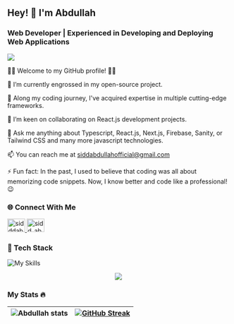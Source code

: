 ## Hey! 👋 I'm Abdullah
### Web Developer | Experienced in Developing and Deploying Web Applications

![](https://komarev.com/ghpvc/?username=abdullah-softdev)

👨‍💻 Welcome to my GitHub profile! 👨‍💻

🔭 I’m currently engrossed in my open-source project.

🌱 Along my coding journey, I've acquired expertise in multiple cutting-edge frameworks.

👯 I’m keen on collaborating on React.js development projects.

💬 Ask me anything about Typescript, React.js, Next.js, Firebase, Sanity, or Tailwind CSS and many more javascript technologies.

📫 You can reach me at siddabdullahofficial@gmail.com

⚡ Fun fact: In the past, I used to believe that coding was all about memorizing code snippets. Now, I know better and code like a professional! 😉

### 🌐 Connect With Me

<a href="https://twitter.com/sidddabdullah" target="blank"><img src="https://www.svgrepo.com/show/452123/twitter.svg" alt="sidddabdullah" height="30" width="40" />
</a>
<a href="https://www.linkedin.com/in/sidd-abdullah" target="blank"><img src="https://www.svgrepo.com/show/452047/linkedin-1.svg" alt="sidd_abdullah" height="30" width="40" />
</a>

### 🔎 Tech Stack
![My Skills](https://skillicons.dev/icons?i=js,html,css,bootstrap,nodejs,ts,react,tailwind,nextjs,c,py,java,gcp,github,git,firebase,appwrite,stackoverflow,vercel,vscode )

<p align="center">
    <img src="https://github-readme-stats.vercel.app/api/top-langs?username=sidd-abdullah&show_icons=true&theme=radical" />
</p>

### My Stats 🔥
![Abdullah stats](https://github-readme-stats.vercel.app/api?username=sidd-abdullah&show_icons=true&theme=radical) | [![GitHub Streak](https://streak-stats.demolab.com/?user=sidd-abdullah&theme=dark)](https://git.io/streak-stats) 
--- | --- 
